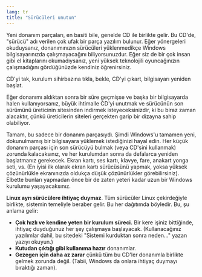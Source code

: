 ```yaml
---
lang: tr
title: "Sürücüleri unutun"
---
```


Yeni donanım parçaları, en basiti bile, genelde CD ile birlikte gelir. Bu CD'de, "sürücü" adı verilen çok ufak bir parça yazılım bulunur. Eğer yönergeleri okuduysanız, donanımınızın sürücüleri yüklenmedikçe Windows bilgisayarınızda çalışmayacağını biliyorsunuzdur. Eğer siz de bir çok insan gibi el kitaplarını okumadıysanız, yeni yüksek teknolojili oyuncağınızın çalışmadığını gördüğünüzde kendiniz öğrenirsiniz.

CD'yi tak, kurulum sihirbazına tıkla, bekle, CD'yi çıkart, bilgisayarı yeniden başlat.

Eğer donanımı aldıktan sonra bir süre geçmişse ve başka bir bilgisayarda halen kullanıyorsanız, büyük ihtimalle CD'yi unutmak ve sürücünün son sürümünü üreticinin sitesinden indirmek isteyeceksinizdir, ki bu biraz zaman alacaktır, çünkü üreticilerin siteleri gerçekten garip bir dizayna sahip olabiliyor.

Tamam, bu sadece bir donanım parçasıydı. Şimdi Windows'u tamamen yeni, dokunulmamış bir bilgisayara yüklemek istediğinizi hayal edin. Her küçük donanım parçası için son sürücüyü bulmak (veya CD'sini kullanmak) zorunda kalacaksınız, ve her kurulumdan sonra da defalarca yeniden başlatmanız gerekecek. Ekran kartı, ses kartı, klavye, fare, anakart yonga seti, vs. (En iyisi ilk olarak ekran kartı sürücüsünü yapmak, yoksa yüksek çözünürlükle ekranınızda oldukça düşük çözünürlükler görebilirsiniz). Elbette bunları yapmadan önce bir de zaten yeteri kadar uzun bir Windows kurulumu yaşayacaksınız.

<b>Linux ayrı sürücülere ihtiyaç duymaz</b>. Tüm sürücüler Linux çekirdeğiyle birlikte, sistemin temeliyle beraber gelir. Bu her dağıtımda böyledir. Bu, şu anlama gelir:

<ul>

<li><b>Çok hızlı ve kendine yeten bir kurulum süreci.</b> Bir kere işiniz bittiğinde, ihtiyaç duyduğunuz her şey çalışmaya başlayacak. (Kullanacağınız yazılımlar dahil, bu sitedeki "Sistemi kurduktan sonra neden..." yazan yazıyı okuyun.)</li>
<li><b>Kutudan çıktığı gibi kullanıma hazır</b> donanımlar.</li>
<li><b>Gezegen için daha az zarar</b> çünkü tüm bu CD'ler donanımla birlikte gelmek zorunda değil. (Tabii, Windows da onlara ihtiyaç duymayı bıraktığı zaman).</li>
</ul>





